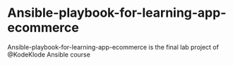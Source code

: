# Ansible-playbook-for-learning-app-ecommerce
Ansible-playbook-for-learning-app-ecommerce is the final lab project of @KodeKlode Ansible course

